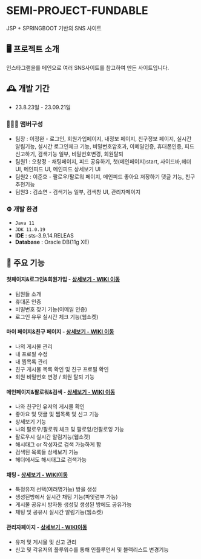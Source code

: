 # SEMI-PROJECT-FUNDABLE
JSP + SPRINGBOOT 기반의 SNS 사이트

## 🖥️ 프로젝트 소개
인스타그램을를 메인으로 여러 SNS사이트를 참고하여 만든 사이트입니다.
<br>

## 🕰️ 개발 기간
* 23.8.23일 - 23.09.21일

### 🧑‍🤝‍🧑 맴버구성
 - 팀장  : 이정완 - 로그인, 회원가입페이지, 내정보 페이지, 친구정보 페이지, 실시간 알림기능, 실시간 로그인체크 기능, 비밀번호암호과, 이메일인증, 휴대폰인증, 피드 신고하기, 검색기능 일부, 비밀번호변경, 회원탈퇴
 - 팀원1 : 오창정 - 채팅페이지, 피드 공유하기, 첫(메인페이지)start, 사이드바,헤더 UI, 메인피드 UI, 메인피드 상세보기 UI
 - 팀원2 : 이준호 - 팔로우/팔로워 페이지, 메인피드 좋아요 저장하기 댓글 기능, 친구추천기능
 - 팀원3 : 김소연 - 검색기능 일부, 검색창 UI, 관리자페이지
 

### ⚙️ 개발 환경
- `Java 11`
- `JDK 11.0.19`
- **IDE** : sts-3.9.14.RELEAS
- **Database** : Oracle DB(11g XE)

## 📌 주요 기능
#### 첫페이지&로그인&회원가입 - <a href="" >상세보기 - WIKI 이동</a>
- 팀원들 소개
- 휴대폰 인증
- 비밀번호 찾기 기능(이메일 인증)
- 로그인 유무 실시간 체크 기능(웹소켓)

#### 마이 페이지&친구 페이지 - <a href="" >상세보기 - WIKI 이동</a>
- 나의 게시물 관리
- 내 프로필 수정
- 내 찜목록 관리
- 친구 게시물 목록 확인 및 친구 프로필 확인
- 회원 비밀번호 변경 / 회원 탈퇴 기능

#### 메인페이지&팔로워&검색 - <a href="" >상세보기 - WIKI 이동</a>
- 나와 친구인 유저의 게시물 확인
- 좋아요 및 댓글 및 찜목록 및 신고 기능
- 상세보기 기능
- 나의 팔로우/팔로워  체크 및 팔로잉/언팔로잉 기능
- 팔로우시 실시간 알림기능(웹소켓)
- 해시태그 or 작성자로 검색 가능하게 함
- 검색된 목록들 상세보기 기능
- 헤더에서도 해시태그로 검색가능

#### 채팅 - <a href="" >상세보기 - WIKI이동</a>
- 특정유저 선택(여러명가능) 방을 생성
- 생성된방에서 실시간 채팅 기능(파잋럼부 가능)
- 게시물 공유시 방자동 생성및 생성된 방에도 공유가능
- 채팅 및 공유시 실시간 알림기능(웹소켓)

#### 관리자페이지 - <a href="" >상세보기 - WIKI이동</a>
- 유저 및 게시물 및 신고 관리
- 신고 및 각유저의 폴루워수를 통해 인플루언서 및 블랙리스트 변경기능

